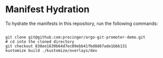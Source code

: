 
# Manifest Hydration

To hydrate the manifests in this repository, run the following commands:

```shell

git clone git@github.com:procinger/argo-git-promoter-demo.git
# cd into the cloned directory
git checkout 838ee1639b64d7ec09ebb41fbd8d67ade1bbb131
kustomize build ./kustomize/overlays/dev
```